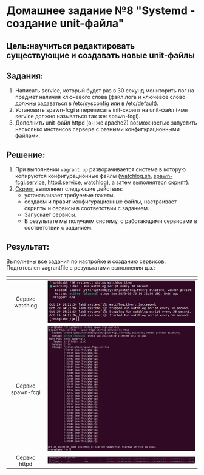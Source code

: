 # Домашнее задание №8 "Systemd - создание unit-файла"

## Цель:научиться редактировать существующие и создавать новые unit-файлы

## Задания:
1. Написать service, который будет раз в 30 секунд мониторить лог на предмет наличия ключевого слова (файл лога и ключевое слово должны задаваться в /etc/sysconfig или в /etc/default).
1. Установить spawn-fcgi и переписать init-скрипт на unit-файл (имя service должно называться так же: spawn-fcgi).
1. Дополнить unit-файл httpd (он же apache2) возможностью запустить несколько инстансов сервера с разными конфигурационными файлами.

## Решение:
1. При выполнении `vagrant up` разворачивается система в которую копируются конфигурационные файлы ([watchlog.sh](./watchlog.sh), [spawn-fcgi.service](./spawn-fcgi.service), [httpd.service](./httpd.service), [watchlog](./watchlog/)), а затем выполнятеся [скрипт](./script.sh)).
1. [Скрипт](./script.sh) выполняет следующие действия:
    - устанавливает требуемые пакеты.
    - создаем и правит конфигурационные файлы, настраивает скрипты и сервисы в соответствии с заданием.
    - Запускает сервисы.
    - В результате мы получаем систему, с работающими сервисами в соответствии с заданием.

## Результат:
Выполнены все задания по настройке и созданию сервисов. Подготовлен vagrantfile c результатами выполнения д.з.:

| <!-- -->      | <!-- -->        | 
|:-------------:|:---------------:|
|Сервис watchlog |![./result/lab8_watchlog_result_2.png](./result/lab8_watchlog_result_2.png)|
|Сервис spawn-fcgi |![./result/lab8_fcgi_result.png](./result/lab8_fcgi_result.png)|
|Сервис httpd |![./result/lab8-httpd.png](./result/lab8-httpd.png)|

